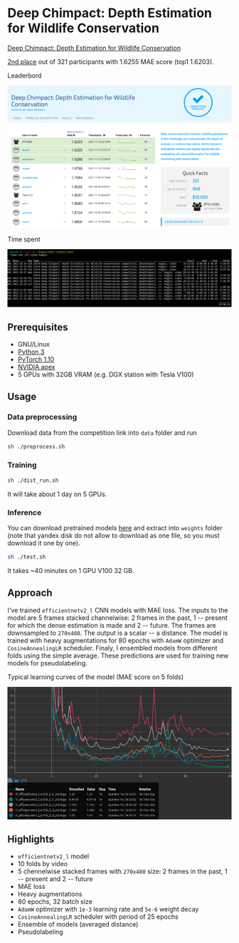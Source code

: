# Deep Chimpact: Depth Estimation for Wildlife Conservation

[Deep Chimpact: Depth Estimation for Wildlife Conservation](https://www.drivendata.org/competitions/82/competition-wildlife-video-depth-estimation/page/390/)

[2nd
place](https://www.drivendata.org/competitions/82/competition-wildlife-video-depth-estimation/leaderboard/)
out of 321 participants with 1.6255 MAE score (top1 1.6203).

Leaderbord

![](./assets/private.png)

Time spent

![](./assets/time_spent.png)

## Prerequisites

- GNU/Linux
- [Python 3](https://www.python.org/)
- [PyTorch 1.10](https://pytorch.org/)
- [NVIDIA apex](https://github.com/NVIDIA/apex)
- 5 GPUs with 32GB VRAM (e.g. DGX station with Tesla V100)

## Usage

### Data preprocessing

Download data from the competition link into `data` folder and run

```bash
sh ./preprocess.sh
```

### Training

```bash
sh ./dist_run.sh
```

It will take about 1 day on 5 GPUs.

### Inference

You can download pretrained models
[here](https://disk.yandex.com/d/fyxXDUq9dNzmkw) and extract into `weights`
folder (note that yandex disk do not allow to download as one file, so you must
download it one by one).

```bash
sh ./test.sh
```

It takes ~40 minutes on 1 GPU V100 32 GB.

## Approach

I've trained `efficientnetv2_l` CNN models with MAE loss. The inputs to the
model are 5 frames stacked channelwise: 2 frames in the past, 1 -- present for
which the dense estimation is made and 2 -- future. The frames are downsampled
to `270x480`. The output is a scalar -- a distance. The model is trained with
heavy augmentations for 80 epochs with `AdamW` optimizer and
`CosineAnnealingLR` scheduler. Finaly, I ensembled models from different folds
using the simple average. These predictions are used for training new models
for pseudolabeling.

Typical learning curves of the model (MAE score on 5 folds)

![](./assets/val_score.png)

## Highlights

- `efficientnetv2_l` model
- 10 folds by video
- 5 chennelwise stacked frames with `270x480` size: 2 frames in the past, 1 -- present and 2 -- future
- MAE loss
- Heavy augmentations
- 80 epochs, 32 batch size
- `AdamW` optimizer with `1e-3` learning rate and `5e-6` weight decay
- `CosineAnnealingLR` scheduler with period of 25 epochs
- Ensemble of models (averaged distance)
- Pseudolabeling
